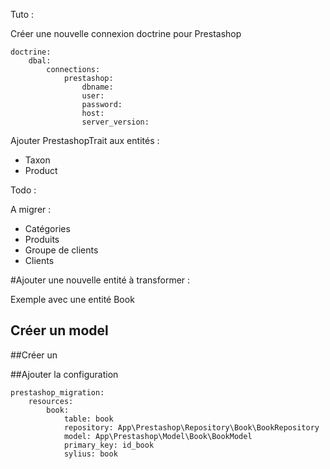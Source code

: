 Tuto : 

Créer une nouvelle connexion doctrine pour Prestashop

```
doctrine:
    dbal:
        connections:
            prestashop:
                dbname:
                user:
                password:
                host:
                server_version:
```


Ajouter PrestashopTrait aux entités :

- Taxon
- Product


Todo : 

A migrer : 

 - Catégories
 - Produits
 - Groupe de clients
 - Clients



#Ajouter une nouvelle entité à transformer : 

Exemple avec une entité Book

## Créer un model

##Créer un 

##Ajouter la configuration

```
prestashop_migration:
    resources:
        book:
            table: book
            repository: App\Prestashop\Repository\Book\BookRepository
            model: App\Prestashop\Model\Book\BookModel
            primary_key: id_book
            sylius: book
            
```
